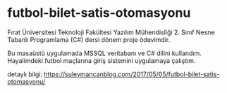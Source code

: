 # futbol-bilet-satis-otomasyonu
Fırat Üniversitesi Teknoloji Fakültesi Yazılım Mühendisliği 2. Sınıf Nesne Tabanlı Programlama (C#) dersi dönem proje ödevimdir.

Bu masaüstü uygulamada MSSQL veritabanı  ve C# dilini kullandım. Hayalimdeki futbol maçlarına giriş sistemini uygulamaya çalıştım. 

detaylı bilgi: https://suleymancanblog.com/2017/05/05/futbol-bilet-satis-otomasyonu/
